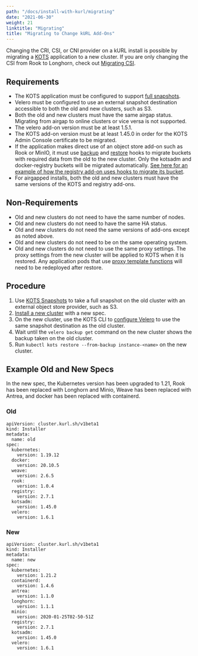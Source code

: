 ```yaml
---
path: "/docs/install-with-kurl/migrating"
date: "2021-06-30"
weight: 21
linktitle: "Migrating"
title: "Migrating to Change kURL Add-Ons"
---
```


Changing the CRI, CSI, or CNI provider on a kURL install is possible by migrating a [KOTS](https://kots.io/) application to a new cluster.
If you are only changing the CSI from Rook to Longhorn, check out [Migrating CSI](/docs/install-with-kurl/migrating-csi).

## Requirements

* The KOTS application must be configured to support [full snapshots](https://kots.io/kotsadm/snapshots/overview/#full-snapshots-recommended).
* Velero must be configured to use an external snapshot destination accessible to both the old and new clusters, such as S3.
* Both the old and new clusters must have the same airgap status. Migrating from airgap to online clusters or vice versa is not supported.
* The velero add-on version must be at least 1.5.1.
* The KOTS add-on version must be at least 1.45.0 in order for the KOTS Admin Console certificate to be migrated.
* If the application makes direct use of an object store add-on such as Rook or MinIO, it must use [backup](https://velero.io/docs/v1.6/backup-hooks/) and [restore](https://velero.io/docs/v1.6/restore-hooks/) hooks to migrate buckets with required data from the old to the new cluster. Only the kotsadm and docker-registry buckets will be migrated automatically. [See here for an example of how the registry add-on uses hooks to migrate its bucket](https://github.com/replicatedhq/kURL/blob/v2021.06.30-0/addons/registry/2.7.1/tmpl-configmap-velero.yaml).
* For airgapped installs, both the old and new clusters must have the same versions of the KOTS and registry add-ons.

## Non-Requirements

* Old and new clusters do not need to have the same number of nodes.
* Old and new clusters do not need to have the same HA status.
* Old and new clusters do not need the same versions of add-ons except as noted above.
* Old and new clusters do not need to be on the same operating system.
* Old and new clusters do not need to use the same proxy settings. The proxy settings from the new cluster will be applied to KOTS when it is restored. Any application pods that use [proxy template functions](https://kots.io/reference/template-functions/static-context/#httpproxy) will need to be redeployed after restore.

## Procedure

1. Use [KOTS Snapshots](https://kots.io/kotsadm/snapshots/overview/) to take a full snapshot on the old cluster with an external object store provider, such as S3.
1. [Install a new cluster](https://kurl.sh/docs/install-with-kurl/) with a new spec.
1. On the new cluster, use the KOTS CLI to [configure Velero](https://kots.io/kots-cli/velero/) to use the same snapshot destination as the old cluster.
1. Wait until the `velero backup get` command on the new cluster shows the backup taken on the old cluster.
1. Run `kubectl kots restore --from-backup instance-<name>` on the new cluster.

## Example Old and New Specs

In the new spec, the Kubernetes version has been upgraded to 1.21, Rook has been replaced with Longhorn and Minio, Weave has been replaced with Antrea, and docker has been replaced with containerd.

### Old

```
apiVersion: cluster.kurl.sh/v1beta1
kind: Installer
metadata:
  name: old
spec:
  kubernetes:
    version: 1.19.12
  docker:
    version: 20.10.5
  weave:
    version: 2.6.5
  rook:
    version: 1.0.4
  registry:
    version: 2.7.1
  kotsadm:
    version: 1.45.0
  velero:
    version: 1.6.1
```

### New

```
apiVersion: cluster.kurl.sh/v1beta1
kind: Installer
metadata:
  name: new
spec:
  kubernetes:
    version: 1.21.2
  containerd:
    version: 1.4.6
  antrea:
    version: 1.1.0
  longhorn:
    version: 1.1.1
  minio:
    version: 2020-01-25T02-50-51Z
  registry:
    version: 2.7.1
  kotsadm:
    version: 1.45.0
  velero:
    version: 1.6.1
```
